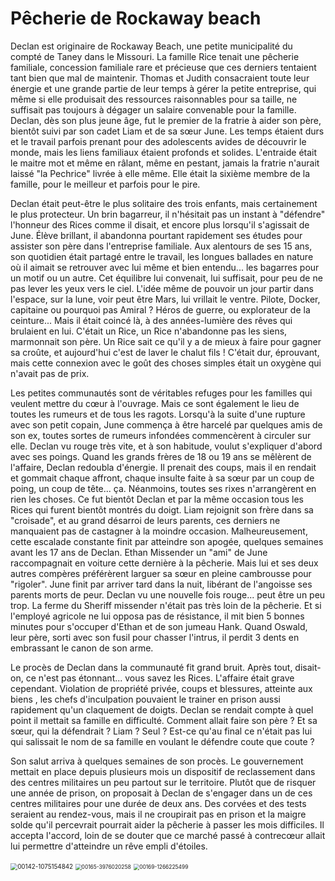 # Pêcherie de Rockaway beach

Declan est originaire de Rockaway Beach, une petite municipalité du compté de Taney dans le Missouri. La famille Rice tenait une pêcherie familiale, concession familiale rare et précieuse que ces derniers tentaient tant bien que mal de maintenir.  Thomas et Judith consacraient toute leur énergie et une grande partie de leur temps à gérer la petite entreprise, qui même si elle produisait des ressources raisonnables pour sa taille, ne suffisait pas toujours à dégager un salaire convenable pour la famille. Declan, dès son plus jeune âge, fut le premier de la fratrie à aider son père, bientôt suivi par son cadet Liam et de sa sœur June. Les temps étaient durs et le travail parfois prenant pour des adolescents avides de découvrir le monde, mais les liens familiaux étaient profonds et solides. L'entraide était le maitre mot et même en râlant, même en pestant, jamais la fratrie n'aurait laissé "la Pechrice" livrée à elle même. Elle était la sixième membre de la famille, pour le meilleur et parfois pour le pire. 

Declan était peut-être le plus solitaire des trois enfants, mais certainement le plus protecteur. Un brin bagarreur, il n'hésitait pas un instant à "défendre" l'honneur des Rices comme il disait, et encore plus lorsqu'il s'agissait de June. Élève brillant, il abandonna pourtant rapidement ses études pour assister son père dans l'entreprise familiale. Aux alentours de ses 15 ans, son quotidien était partagé entre le travail, les longues ballades en nature où il aimait se retrouver avec lui même et bien entendu... les bagarres pour un motif ou un autre. Cet équilibre lui convenait, lui suffisait, pour peu de ne pas lever les yeux vers le ciel. L'idée même de pouvoir un jour partir dans l'espace, sur la lune, voir peut être Mars, lui vrillait le ventre. Pilote, Docker, capitaine ou pourquoi pas Amiral ? Héros de guerre, ou explorateur de la ceinture... Mais il était coincé là, à des années-lumière des rêves qui brulaient en lui. C'était un Rice, un Rice n'abandonne pas les siens, marmonnait son père. Un Rice sait ce qu'il y a de mieux à faire pour gagner sa croûte, et aujourd'hui c'est de laver le chalut fils ! C'était dur, éprouvant, mais cette connexion avec le goût des choses simples était un oxygène qui n'avait pas de prix. 

Les petites communautés sont de véritables refuges pour les familles qui veulent mettre du cœur à l'ouvrage. Mais ce sont également le lieu de toutes les rumeurs et de tous les ragots. Lorsqu'à la suite d'une rupture avec son petit copain, June commença à être harcelé par quelques amis de son ex, toutes sortes de rumeurs infondées commencèrent à circuler sur elle. Declan vu rouge très vite, et à son habitude, voulut s'expliquer d'abord avec ses poings. Quand les grands frères de 18 ou 19 ans se mêlèrent de l'affaire, Declan redoubla d'énergie. Il prenait des coups, mais il en rendait et gommait chaque affront, chaque insulte faite à sa sœur par un coup de poing, un coup de tête... ça. Néanmoins, toutes ses rixes n'arrangèrent en rien les choses. Ce fut bientôt Declan et par la même occasion tous les Rices qui furent bientôt montrés du doigt. Liam rejoignit son frère dans sa "croisade", et au grand désarroi de leurs parents, ces derniers ne manquaient pas de castagner à la moindre occasion. Malheureusement, cette escalade constante finit par atteindre son apogée, quelques semaines avant les 17 ans de Declan. Ethan Missender un "ami" de June raccompagnait en voiture cette dernière à la pêcherie. Mais lui et ses deux autres compères préférèrent larguer sa sœur en pleine cambrousse pour "rigoler". June finit par arriver tard dans la nuit, libérant de l'angoisse ses parents morts de peur. Declan vu une nouvelle fois rouge... peut être un peu trop. La ferme du Sheriff missender n'était pas très loin de la pêcherie. Et si l'employé agricole ne lui opposa pas de résistance, il mit bien 5 bonnes minutes pour s'occuper d'Ethan et de son jumeau Hank. Quand Oswald, leur père, sorti avec son fusil pour chasser l'intrus, il perdit 3 dents en embrassant le canon de son arme.

Le procès de Declan dans la communauté fit grand bruit. Après tout, disait-on, ce n'est pas étonnant... vous savez les Rices. L'affaire était grave cependant. Violation de propriété privée, coups et blessures, atteinte aux biens , les chefs d'inculpation pouvaient le trainer en prison aussi rapidement qu'un claquement de doigts. Declan se rendait compte à quel point il mettait sa famille en difficulté. Comment allait faire son père ? Et sa sœur, qui la défendrait ? Liam ? Seul ? Est-ce qu'au final ce n'était pas lui qui salissait le nom de sa famille en voulant le défendre coute que coute ?

Son salut arriva à quelques semaines de son procès. Le gouvernement mettait en place depuis plusieurs mois un dispositif de reclassement dans des centres militaires un peu partout sur le territoire. Plutôt que de risquer une année de prison, on proposait à Declan de s'engager dans un de ces centres militaires pour une durée de deux ans. Des corvées et des tests seraient au rendez-vous, mais il ne croupirait pas en prison et la maigre solde qu'il percevrait pourrait aider la pêcherie à passer les mois difficiles. Il accepta l'accord, loin de se douter que ce marché passé à contrecœur allait lui permettre d'atteindre un rêve empli d'étoiles.

<img src="C:\Sites\The-Expanse\src\images\00142-1075154842.png" alt="00142-1075154842" style="zoom:70%;" />

<img src="C:\Sites\The-Expanse\src\images\00165-3976020258.png" alt="00165-3976020258" style="zoom: 60%;" />

<img src="C:\Users\st_ga\Downloads\00169-1266225499.png" alt="00169-1266225499" style="zoom:60%;" />










